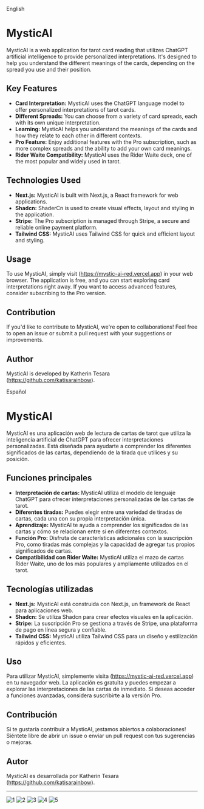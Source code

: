 English

# MysticAI

MysticAI is a web application for tarot card reading that utilizes ChatGPT artificial intelligence to provide personalized interpretations. It's designed to help you understand the different meanings of the cards, depending on the spread you use and their position.

## Key Features

-   **Card Interpretation:** MysticAI uses the ChatGPT language model to offer personalized interpretations of tarot cards.
-   **Different Spreads:** You can choose from a variety of card spreads, each with its own unique interpretation.
-   **Learning:** MysticAI helps you understand the meanings of the cards and how they relate to each other in different contexts.
-   **Pro Feature:** Enjoy additional features with the Pro subscription, such as more complex spreads and the ability to add your own card meanings.
-   **Rider Waite Compatibility:** MysticAI uses the Rider Waite deck, one of the most popular and widely used in tarot.

## Technologies Used

-   **Next.js:** MysticAI is built with Next.js, a React framework for web applications.
-   **Shadcn:** ShaderCn is used to create visual effects, layout and styling in the application.
-   **Stripe:** The Pro subscription is managed through Stripe, a secure and reliable online payment platform.
-   **Tailwind CSS:** MysticAI uses Tailwind CSS for quick and efficient layout and styling.

## Usage

To use MysticAI, simply visit (https://mystic-ai-red.vercel.app) in your web browser. The application is free, and you can start exploring card interpretations right away. If you want to access advanced features, consider subscribing to the Pro version.

## Contribution

If you'd like to contribute to MysticAI, we're open to collaborations! Feel free to open an issue or submit a pull request with your suggestions or improvements.

## Author

MysticAI is developed by Katherin Tesara (https://github.com/katisarainbow).

Español

# MysticAI

MysticAI es una aplicación web de lectura de cartas de tarot que utiliza la inteligencia artificial de ChatGPT para ofrecer interpretaciones personalizadas. Está diseñada para ayudarte a comprender los diferentes significados de las cartas, dependiendo de la tirada que utilices y su posición.

## Funciones principales

-   **Interpretación de cartas:** MysticAI utiliza el modelo de lenguaje ChatGPT para ofrecer interpretaciones personalizadas de las cartas de tarot.
-   **Diferentes tiradas:** Puedes elegir entre una variedad de tiradas de cartas, cada una con su propia interpretación única.
-   **Aprendizaje:** MysticAI te ayuda a comprender los significados de las cartas y cómo se relacionan entre sí en diferentes contextos.
-   **Función Pro:** Disfruta de características adicionales con la suscripción Pro, como tiradas más complejas y la capacidad de agregar tus propios significados de cartas.
-   **Compatibilidad con Rider Waite:** MysticAI utiliza el mazo de cartas Rider Waite, uno de los más populares y ampliamente utilizados en el tarot.

## Tecnologías utilizadas

-   **Next.js:** MysticAI está construida con Next.js, un framework de React para aplicaciones web.
-   **Shadcn:** Se utiliza Shadcn para crear efectos visuales en la aplicación.
-   **Stripe:** La suscripción Pro se gestiona a través de Stripe, una plataforma de pago en línea segura y confiable.
-   **Tailwind CSS:** MysticAI utiliza Tailwind CSS para un diseño y estilización rápidos y eficientes.

## Uso

Para utilizar MysticAI, simplemente visita (https://mystic-ai-red.vercel.app) en tu navegador web. La aplicación es gratuita y puedes empezar a explorar las interpretaciones de las cartas de inmediato. Si deseas acceder a funciones avanzadas, considera suscribirte a la versión Pro.

## Contribución

Si te gustaría contribuir a MysticAI, ¡estamos abiertos a colaboraciones! Siéntete libre de abrir un issue o enviar un pull request con tus sugerencias o mejoras.

## Autor

MysticAI es desarrollada por Katherin Tesara (https://github.com/katisarainbow).

---

![1](https://github.com/katisarainbow/MysticAI/assets/94558563/726ff499-88b4-4997-9afc-4ea200964133)
![2](https://github.com/katisarainbow/MysticAI/assets/94558563/56f842eb-99d3-408d-bbcc-88831846958d)
![3](https://github.com/katisarainbow/MysticAI/assets/94558563/8d739a71-c3ac-42f6-9dbe-b7fd3d175f05)
![4](https://github.com/katisarainbow/MysticAI/assets/94558563/b6e4a262-0caf-467b-9fba-7afba69f5bb7)
![5](https://github.com/katisarainbow/MysticAI/assets/94558563/cbbe909e-bf40-4524-acc9-fa6acb7568d3)

